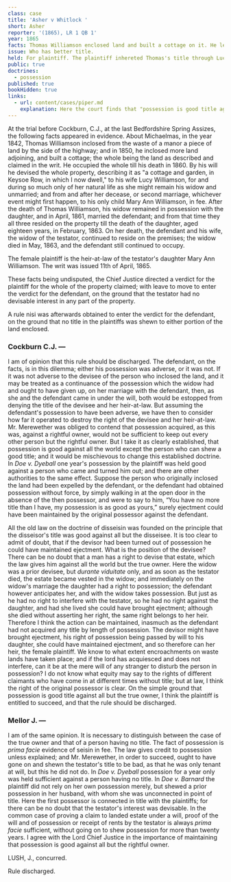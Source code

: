 ```yaml
---
class: case
title: 'Asher v Whitlock '
short: Asher
reporter: '(1865), LR 1 QB 1'
year: 1865
facts: Thomas Williamson enclosed land and built a cottage on it. He left it to his wife Lucy, with the property passing to his daughter, Mary Ann, when Lucy either remarried or died. Lucy remarried. Later, Mary Ann died, followed by Lucy. The plaintiff, Mary Ann's daughter, brought an action to eject the defendant, Lucy's second husband.
issue: Who has better title.
held: For plaintiff. The plaintiff inhereted Thomas's title through Lucy, which included the right to eject. The defendant did not acquire better title through his occupancy.
public: true
doctrines:
  - possession
published: true
bookHidden: true
links:
  - url: content/cases/piper.md
    explanation: Here the court finds that "possession is good title against all but the true owner". Can possession ever be good against the true owner themselves?
---
```


At the trial before Cockburn, C.J., at the last Bedfordshire Spring Assizes, the following facts appeared in evidence. About Michaelmas, in the year 1842, Thomas Williamson inclosed from the waste of a manor a piece of land by the side of the highway; and in 1850, he inclosed more land adjoining, and built a cottage; the whole being the land as described and claimed in the writ. He occupied the whole till his death in 1860. By his will he devised the whole property, describing it as "a cottage and garden, in Keysoe Row, in which I now dwell," to his wife Lucy Williamson, for and during so much only of her natural life as she might remain his widow and unmarried; and from and after her decease, or second marriage, whichever event might first happen, to his only child Mary Ann Williamson, in fee. After the death of Thomas Williamson, his widow remained in possession with the daughter, and in April, 1861, married the defendant; and from that time they all three resided on the property till the death of the daughter, aged eighteen years, in February, 1863. On her death, the defendant and his wife, the widow of the testator, continued to reside on the premises; the widow died in May, 1863, and the defendant still continued to occupy.

The female plaintiff is the heir-at-law of the testator's daughter Mary Ann Williamson. The writ was issued 11th of April, 1865.

These facts being undisputed, the Chief Justice directed a verdict for the plaintiff for the whole of the property claimed; with leave to move to enter the verdict for the defendant, on the ground that the testator had no devisable interest in any part of the property.

A rule nisi was afterwards obtained to enter the verdict for the defendant, on the ground that no title in the plaintiffs was shewn to either portion of the land enclosed.

<!-- 

Markby (Nov. 2nd), shewed cause. The testator, at the time of his death, had acquired no title by lapse of time; and the point made and reserved at the trial was, that the testator being only a trespasser in possession, had no devisable interest; that his interest was at most that of a tenant at will only; and that the devisee, if in possession, was only a new trespasser. But the authorities are conclusive to shew that a person in peaceable possession of land has, as against every one but the true owner, an interest capable of being inherited, devised, or conveyed. In *Doe v. Jauncey*, which was also the case of an inclosure from the roadside, a somewhat similar objection was taken; but Coleridge, J., said: "The moment the father had taken the land, if he died, it would (provided the owner did not interfere) descend to his son." In *Doe v. Barnard*, a distinction is clearly drawn by the court between persons who succeed each other in possession, claiming one from the other by descent, devise, or conveyance, and persons who succeed each other in possession, there being no such relation between them. The same doctrine is recognised in *Doe v. Birchmore*. 

Moreover, in this case, the plaintiff was not bound to shew any title at all as against the defendant. The defendant must be taken on the facts to have entered by the daughter's permission, whose title, therefore, he cannot dispute, So neither can he dispute the title of the female plaintiff, the daughter's heir-at-law. *Doe v. Birchmore* is a direct authority on this point. There the defendant had come in as the servant of the testator, who was himself only tenant at will; and in ejectment brought by the devisee against the defendant, who remained in possession after the death of the testator, the court held that the defendant, the servant, could not compel the devisee to prove that the testator had title; and that it was sufficient to shew that the defendant came in under the testator.

Merewether (Nov. 2nd and 3rd), in support of the rule. As to the point last made, the defendant did not come in under the plaintiff's title, that is under the will, but adversely to it; for at the very moment of the marriage, the estate of the widow ceased; and the defendant entered as a wrong-doer.

[COCKBURN, C.J. The widow had rightful possession, which became wrongful on her marriage; but she had the same actual possession. She, therefore, coming in under the will, cannot dispute title claimed under it, and by means of the marriage her possession became that of the defendant; if she cannot dispute the validity of the will, neither can he.]

When the defendant entered, the wife being already married had ceased to hold under the will.

[MELLOR, J. The defendant's contention is, that the woman being a free agent, could throw up her estate, and that the defendant, coming in after the marriage, came in as a wrong-doer. COCKBURN, C.J. The widow, after her second marriage, would not be a wrong-doer in the sense of a trespasser.]

The defendant cannot be said to come in under the will, for he entered and took possession in spite of the will.

[COCKBURN, C.J. Why are we to assume his possession was in spite of the will? He goes into the cottage, and lives with the mother and daughter, who claim under the will.] 

Merewether (Nov. 2nd and 3rd), in support of the rule.

[...]

Secondly, assuming the defendant's possession to be adverse to the will, the case is that of two trespassers, and in such a case, the one last in possession is entitled to keep the land until the person having title ejects him; and the devise of the first confers no title on his devisee, so as to enable her or her heir to maintain ejectment against the present possessor.

[COCKBURN, C.J. Under the old law, a disseisor had good title against all but the disseisee; and if the disseisor died before entry by the disseisee, the latter's entry was tolled, and he was driven to his real action.]

This is not the case of a disseisor. In *Doe v. Barnard*, a prior possession being shewn, the plaintiff, who had only a title from mere possession for less than twenty years, was held incapable of maintaining her action of ejectment. In such a case, any one getting possession, without force or fraud, can maintain his possession. In *Dixon v. Gayfere*, where there had been several successive and independent occupiers, all without title, and the possession ultimately came to the court, the Master of the Rolls decreed possession to the last occupier, expressly on the ground that at law he could have maintained his possession against all but the true owner, who in that case was barred by lapse of time.

[COCKBURN, C.J. The Master of the Rolls may be right in equity, but I doubt his being right in law. In *Doe v. Dyeball*, Lord Tenterden held, that possession for one year by the plaintiff was sufficient, to maintain ejectment against a person who came and turned him out, without any further proof of title.]

In that case the possession of the defendant was obtained by force. Here it was simply adverse.

[COCKBURN, C.J. A person being peaceably in possession of a house, a person, going in and taking possession without his leave, commits a trespass, and all trespass implies force in the eye of the law.]

-->

### Cockburn C.J. —

I am of opinion that this rule should be discharged. The defendant, on the facts, is in this dilemma; either his possession was adverse, or it was not. If it was not adverse to the devisee of the person who inclosed the land, and it may be treated as a continuance of the possession which the widow had and ought to have given up, on her marriage with the defendant, then, as she and the defendant came in under the will, both would be estopped from denying the title of the devisee and her heir-at-law. But assuming the defendant's possession to have been adverse, we have then to consider how far it operated to destroy the right of the devisee and her heir-at-law. Mr. Merewether was obliged to contend that possession acquired, as this was, against a rightful owner, would not be sufficient to keep out every other person but the rightful owner. But I take it as clearly established, that possession is good against all the world except the person who can shew a good title; and it would be mischievous to change this established doctrine. In *Doe v. Dyeball* one year's possession by the plaintiff was held good against a person who came and turned him out; and there are other authorities to the same effect. Suppose the person who originally inclosed the land had been expelled by the defendant, or the defendant had obtained possession without force, by simply walking in at the open door in the absence of the then possessor, and were to say to him, “You have no more title than I have, my possession is as good as yours,” surely ejectment could have been maintained by the original possessor against the defendant. 

All the old law on the doctrine of disseisin was founded on the principle that the disseisor's title was good against all but the disseisee. It is too clear to admit of doubt, that if the devisor had been turned out of possession he could have maintained ejectment. What is the position of the devisee? There can be no doubt that a man has a right to devise that estate, which the law gives him against all the world but the true owner. Here the widow was a prior devisee, but *durante viduitate* only, and as soon as the testator died, the estate became vested in the widow; and immediately on the widow's marriage the daughter had a right to possession; the defendant however anticipates her, and with the widow takes possession. But just as he had no right to interfere with the testator, so he had no right against the daughter, and had she lived she could have brought ejectment; although she died without asserting her right, the same right belongs to her heir. Therefore I think the action can be maintained, inasmuch as the defendant had not acquired any title by length of possession. The devisor might have brought ejectment, his right of possession being passed by will to his daughter, she could have maintained ejectment, and so therefore can her heir, the female plaintiff. We know to what extent encroachments on waste lands have taken place; and if the lord has acquiesced and does not interfere, can it be at the mere will of any stranger to disturb the person in possession? I do not know what equity may say to the rights of different claimants who have come in at different times without title; but at law, I think the right of the original possessor is clear. On the simple ground that possession is good title against all but the true owner, I think the plaintiff is entitled to succeed, and that the rule should be discharged.

### Mellor J. —

I am of the same opinion. It is necessary to distinguish between the case of the true owner and that of a person having no title. The fact of possession is *prima facie* evidence of seisin in fee. The law gives credit to possession unless explained; and Mr. Merewether, in order to succeed, ought to have gone on and shewn the testator's title to be bad, as that he was only tenant at will, but this he did not do. In *Doe v. Dyeball* possession for a year only was held sufficient against a person having no title. In *Doe v. Barnard* the plaintiff did not rely on her own possession merely, but shewed a prior possession in her husband, with whom she was unconnected in point of title. Here the first possessor is connected in title with the plaintiffs; for there can be no doubt that the testator's interest was devisable. In the common case of proving a claim to landed estate under a will, proof of the will and of possession or receipt of rents by the testator is always *prima facie* sufficient, without going on to shew possession for more than twenty years. I agree with the Lord Chief Justice in the importance of maintaining that possession is good against all but the rightful owner.

LUSH, J., concurred.

Rule discharged.
